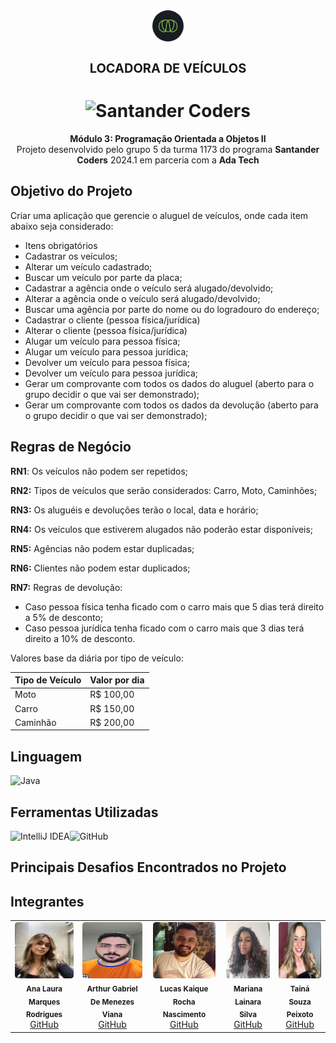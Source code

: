 <div align="center">
  <img alt="Ada" style="border-radius: 50%; width: 50px;" src="FotosReadme/Ada.png">
  <h1 style="font-size: 20px;"><b>LOCADORA DE VEÍCULOS</b></h1>
</div>

<h1 align="center">
  <img alt="Santander Coders" src="https://ada-strapi-production.s3.sa-east-1.amazonaws.com/Thumb_Meta_20_f25502065b.png" width="500" height="300">
</h1>

<div align="center">
<b>Módulo 3: Programação Orientada a Objetos II</b><br>Projeto desenvolvido pelo grupo 5 da turma 1173 do programa <b>Santander Coders</b> 2024.1 em parceria com a <b>Ada Tech</b>
</div>

## Objetivo do Projeto
Criar uma aplicação que gerencie o aluguel de veículos, onde cada item abaixo seja considerado:
- Itens obrigatórios
- Cadastrar os veículos;
- Alterar um veículo cadastrado;
- Buscar um veículo por parte da placa;
- Cadastrar a agência onde o veículo será alugado/devolvido;
- Alterar a agência onde o veículo será alugado/devolvido;
- Buscar uma agência por parte do nome ou do logradouro do endereço;
- Cadastrar o cliente (pessoa física/jurídica)
- Alterar o cliente (pessoa física/jurídica)
- Alugar um veículo para pessoa física;
- Alugar um veículo para pessoa jurídica;
- Devolver um veículo para pessoa física;
- Devolver um veículo para pessoa jurídica;
- Gerar um comprovante com todos os dados do aluguel (aberto para o grupo decidir o que vai ser demonstrado);
- Gerar um comprovante com todos os dados da devolução (aberto para o grupo decidir o que vai ser demonstrado);

## Regras de Negócio
**RN1**: Os veículos não podem ser repetidos;

**RN2:** Tipos de veículos que serão considerados: Carro, Moto, Caminhões;

**RN3:** Os aluguéis e devoluções terão o local, data e horário;

**RN4:** Os veículos que estiverem alugados não poderão estar disponíveis;

**RN5:** Agências não podem estar duplicadas;

**RN6:** Clientes não podem estar duplicados;

**RN7:** Regras de devolução:
- Caso pessoa física tenha ficado com o carro mais que 5 dias terá direito a 5% de desconto;
- Caso pessoa jurídica tenha ficado com o carro mais que 3 dias terá direito a 10% de desconto.

Valores base da diária por tipo de veículo:

| Tipo de Veículo | Valor por dia |
| --------------- | ------------- |
| Moto            | R$ 100,00     |
| Carro           | R$ 150,00     |
| Caminhão        | R$ 200,00     |

## Linguagem
![Java](https://img.shields.io/badge/java-%23ED8B00.svg?style=for-the-badge&logo=openjdk&logoColor=white)

## Ferramentas Utilizadas
![IntelliJ IDEA](https://img.shields.io/badge/IntelliJ_IDEA-000000.svg?style=for-the-badge&logo=intellij-idea&logoColor=white)![GitHub](https://img.shields.io/badge/github-%23121011.svg?style=for-the-badge&logo=github&logoColor=white)

## Principais Desafios Encontrados no Projeto

## Integrantes
<table align="center">
  <tr>
    <td align="center">
      <img style="border-radius: 5%;" src="FotosReadme/LauraFoto.jpeg" height="90px" width="100px;" alt=""/><br />
      <sub><b>Ana Laura Marques Rodrigues</b></sub><br />
      <a href="https://github.com/lauluah" target="_blank">GitHub</a>
    </td>
    <td align="center">
      <img style="border-radius: 5%;" src="FotosReadme/Arthur.jpeg"  height="90px" width="100px;" alt=""/><br />
      <sub><b>Arthur Gabriel De Menezes Viana</b></sub><br />
      <a href="https://github.com/arthurgmv" target="_blank">GitHub</a>
    </td>
    <td align="center">
      <img style="border-radius: 5%;" src="FotosReadme/Lucas.jpeg" height="90px" width="100px;" alt=""/><br />
      <sub><b>Lucas Kaique Rocha Nascimento</b></sub><br />
      <a href="https://github.com/LucasKaique131" target="_blank">GitHub</a>
    </td>
    <td align="center">
      <img style="border-radius: 5%;" src="FotosReadme/Mariana.jpeg"  height="90px" width="100px;" alt=""/><br />
      <sub><b>Mariana Lainara Silva</b></sub><br />
      <a href="https://github.com/la1ni" target="_blank">GitHub</a>
    </td>
    <td align="center">
      <img style="border-radius: 5%;" src="FotosReadme/Taina.jpeg"  height="90px" width="100px;" alt=""/><br />
      <sub><b>Tainá Souza Peixoto</b></sub><br />
      <a href="https://github.com/peixotots" target="_blank">GitHub</a>
    </td>
  </tr>
</table>
